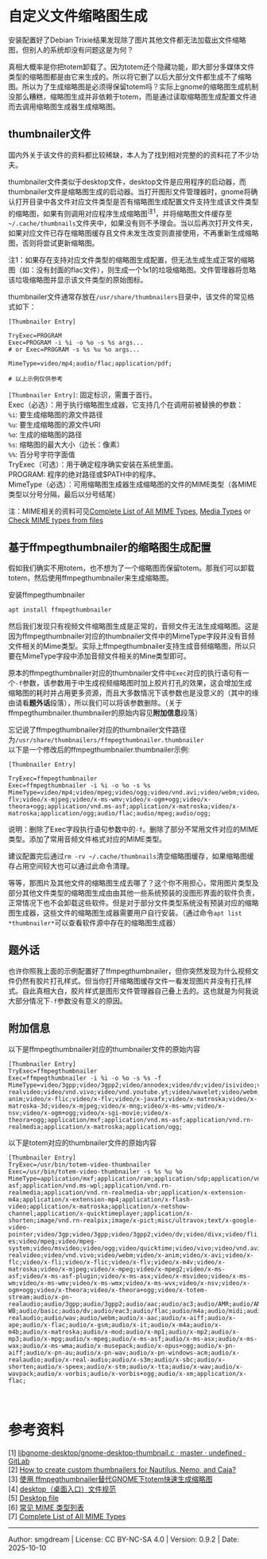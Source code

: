 # 自定义文件缩略图生成
安装配置好了Debian Trixie结果发现除了图片其他文件都无法加载出文件缩略图，但别人的系统却没有问题这是为何？  

真相大概率是你把totem卸载了。因为totem还个隐藏功能，即大部分多媒体文件类型的缩略图都是由它来生成的。所以将它删了以后大部分文件都生成不了缩略图。所以为了生成缩略图是必须得保留totem吗？实际上gnome的缩略图生成机制没那么糟糕，缩略图生成并非依赖于totem，而是通过读取缩略图生成配置文件进而去调用缩略图生成器生成缩略图。  

## thumbnailer文件
国内外关于该文件的资料都比较稀缺，本人为了找到相对完整的的资料花了不少功夫。  

thumbnailer文件类似于desktop文件，desktop文件是应用程序的启动器，而thumbnailer文件是缩略图生成的启动器。当打开图形文件管理器时，gnome将确认打开目录中各文件对应文件类型是否有缩略图生成配置文件支持生成该文件类型的缩略图，如果有则调用对应程序生成缩略图<sup>注1</sup>，并将缩略图文件缓存至`~/.cache/thumbnails`文件夹中，如果没有则不予理会。当以后再次打开文件夹，如果对应文件已存在缩略图缓存且文件未发生改变则直接使用，不再重新生成缩略图，否则将尝试更新缩略图。  

注1：如果存在支持对应文件类型的缩略图生成配置，但无法生成生成正常的缩略图（如：没有封面的flac文件），则生成一个1x1的垃圾缩略图。文件管理器将忽略该垃圾缩略图并显示该文件类型的原始图标。

thumbnailer文件通常存放在`/usr/share/thumbnailers`目录中，该文件的常见格式如下：  
```thumbnailer
[Thumbnailer Entry]

TryExec=PROGRAM
Exec=PROGRAM -i %i -o %o -s %s args...
# or Exec=PROGRAM -s %s %u %o args...

MimeType=video/mp4;audio/flac;application/pdf;

# 以上示例仅供参考
```
`[Thumbnailer Entry]`: 固定标识，需置于首行。  
Exec（必选）：用于执行缩略图生成器，它支持几个在调用前被替换的参数：  
`%i`: 要生成缩略图的源文件路径  
`%u`: 要生成缩略图的源文件URI  
`%o`: 生成的缩略图的路径  
`%s`: 缩略图的最大大小（边长：像素）  
`%%`: 百分号字符字面值  
TryExec（可选）：用于确定程序确实安装在系统里面。  
PROGRAM: 程序的绝对路径或$PATH中的程序。  
MimeType（必选）：可用缩略图生成器生成缩略图的文件的MIME类型（各MIME类型以分号分隔，最后以分号结尾）  

注：MIME相关的资料可见[Complete List of All MIME Types](https://mime.wcode.net/), [Media Types](https://www.iana.org/assignments/media-types/media-types.xhtml) or [Check MIME types from files](https://mimetype.io/)  

## 基于ffmpegthumbnailer的缩略图生成配置
假如我们确实不用totem，也不想为了一个缩略图而保留totem。那我们可以卸载totem，然后使用ffmpegthumbnailer来生成缩略图。  

安装ffmpegthumbnailer  
```sh
apt install ffmpegthumbnailer
```

然后我们发现只有视频文件缩略图生成是正常的，音频文件无法生成缩略图。这是因为ffmpegthumbnailer对应的thumbnailer文件中的MimeType字段并没有音频文件相关的Mime类型。实际上ffmpegthumbnailer支持生成音频缩略图，所以只要在MimeType字段中添加音频文件相关的Mine类型即可。  

原本的ffmpegthumbnailer对应的thumbnailer文件中`Exec`对应的执行语句有一个`-f`参数，该参数用于中生成视频缩略图时加上胶片打孔的效果，这会增加生成缩略图的耗时并占用更多资源，而且大多数情况下该参数也是没意义的（其中的缘由请看**题外话**段落），所以我们可以将该参数删除。（关于ffmpegthumbnailer.thumbnailer的原始内容见**附加信息**段落）  

忘记说了ffmpegthumbnailer对应的thumbnailer文件路径为`/usr/share/thumbnailers/ffmpegthumbnailer.thumbnailer`  
以下是一个修改后的ffmpegthumbnailer.thumbnailer示例:  
```thumbnailer
[Thumbnailer Entry]

TryExec=ffmpegthumbnailer
Exec=ffmpegthumbnailer -i %i -o %o -s %s
MimeType=video/mp4;video/mpeg;video/ogg;video/vnd.avi;video/webm;video/x-flv;video/x-mjpeg;video/x-ms-wmv;video/x-ogm+ogg;video/x-theora+ogg;application/vnd.ms-asf;application/x-matroska;video/x-matroska;application/ogg;audio/flac;audio/mpeg;audio/ogg;
```
说明：删除了Exec字段执行语句参数中的`-f`。删除了部分不常用文件对应的MIME类型。添加了常用音频文件格式对应的MIME类型。  

建议配置完后通过`rm -rv ~/.cache/thumbnails`清空缩略图缓存，如果缩略图缓存占用空间较大也可以通过此命令清理。  

等等，那图片及其他文件的缩略图生成去哪了？这个你不用担心，常用图片类型及部分其他文件类型的缩略图生成由由其他一些系统预装的没图形界面的软件负责，正常情况下也不会卸载这些软件。但是对于部分文件类型系统没有预装对应的缩略图生成器，这些文件的缩略图生成器需要用户自行安装。（通过命令`apt list *thumbnailer*`可以查看软件源中存在的缩略图生成器）  

## 题外话
也许你照我上面的示例配置好了ffmpegthumbnailer，但你突然发现为什么视频文件仍然有胶片打孔样式。但当你打开缩略图缓存文件一看发现图片并没有打孔样式。自此真相大白，胶片样式是图形文件管理器自己叠上去的。这也就是为何我说大部分情况下`-f`参数没有意义的原因。  

## 附加信息

以下是ffmpegthumbnailer对应的thumbnailer文件的原始内容  
```thumbnailer
[Thumbnailer Entry]
TryExec=ffmpegthumbnailer
Exec=ffmpegthumbnailer -i %i -o %o -s %s -f
MimeType=video/3gpp;video/3gpp2;video/annodex;video/dv;video/isivideo;video/mj2;video/mp2t;video/mp4;video/mpeg;video/ogg;video/quicktime;video/vnd.avi;video/vnd.mpegurl;video/vnd.radgamettools.bink;video/vnd.radgamettools.smacker;video/vnd.rn-realvideo;video/vnd.vivo;video/vnd.youtube.yt;video/wavelet;video/webm;video/x-anim;video/x-flic;video/x-flv;video/x-javafx;video/x-matroska;video/x-matroska-3d;video/x-mjpeg;video/x-mng;video/x-ms-wmv;video/x-nsv;video/x-ogm+ogg;video/x-sgi-movie;video/x-theora+ogg;application/mxf;application/vnd.ms-asf;application/vnd.rn-realmedia;application/x-matroska;application/ogg;
```

以下是totem对应的thumbnailer文件的原始内容  
```thumbnailer
[Thumbnailer Entry]
TryExec=/usr/bin/totem-video-thumbnailer
Exec=/usr/bin/totem-video-thumbnailer -s %s %u %o
MimeType=application/mxf;application/ram;application/sdp;application/vnd.apple.mpegurl;application/vnd.ms-asf;application/vnd.ms-wpl;application/vnd.rn-realmedia;application/vnd.rn-realmedia-vbr;application/x-extension-m4a;application/x-extension-mp4;application/x-flash-video;application/x-matroska;application/x-netshow-channel;application/x-quicktimeplayer;application/x-shorten;image/vnd.rn-realpix;image/x-pict;misc/ultravox;text/x-google-video-pointer;video/3gp;video/3gpp;video/3gpp2;video/dv;video/divx;video/fli;video/flv;video/mp2t;video/mp4;video/mp4v-es;video/mpeg;video/mpeg-system;video/msvideo;video/ogg;video/quicktime;video/vivo;video/vnd.avi;video/vnd.divx;video/vnd.mpegurl;video/vnd.rn-realvideo;video/vnd.vivo;video/webm;video/x-anim;video/x-avi;video/x-flc;video/x-fli;video/x-flic;video/x-flv;video/x-m4v;video/x-matroska;video/x-mjpeg;video/x-mpeg;video/x-mpeg2;video/x-ms-asf;video/x-ms-asf-plugin;video/x-ms-asx;video/x-msvideo;video/x-ms-wm;video/x-ms-wmv;video/x-ms-wmx;video/x-ms-wvx;video/x-nsv;video/x-ogm+ogg;video/x-theora;video/x-theora+ogg;video/x-totem-stream;audio/x-pn-realaudio;audio/3gpp;audio/3gpp2;audio/aac;audio/ac3;audio/AMR;audio/AMR-WB;audio/basic;audio/dv;audio/eac3;audio/flac;audio/m4a;audio/midi;audio/mp1;audio/mp2;audio/mp3;audio/mp4;audio/mpeg;audio/mpg;audio/ogg;audio/opus;audio/prs.sid;audio/scpls;audio/vnd.rn-realaudio;audio/wav;audio/webm;audio/x-aac;audio/x-aiff;audio/x-ape;audio/x-flac;audio/x-gsm;audio/x-it;audio/x-m4a;audio/x-m4b;audio/x-matroska;audio/x-mod;audio/x-mp1;audio/x-mp2;audio/x-mp3;audio/x-mpg;audio/x-mpeg;audio/x-ms-asf;audio/x-ms-asx;audio/x-ms-wax;audio/x-ms-wma;audio/x-musepack;audio/x-opus+ogg;audio/x-pn-aiff;audio/x-pn-au;audio/x-pn-wav;audio/x-pn-windows-acm;audio/x-realaudio;audio/x-real-audio;audio/x-s3m;audio/x-sbc;audio/x-shorten;audio/x-speex;audio/x-stm;audio/x-tta;audio/x-wav;audio/x-wavpack;audio/x-vorbis;audio/x-vorbis+ogg;audio/x-xm;application/x-flac;
```
<br>

# 参考资料
\[1\] [libgnome-desktop/gnome-desktop-thumbnail.c · master · undefined · GitLab](https://gitlab.gnome.org/GNOME/gnome-desktop/-/blob/master/libgnome-desktop/gnome-desktop-thumbnail.c)  
\[2\] [How to create custom thumbnailers for Nautilus, Nemo, and Caja?](https://askubuntu.com/questions/1368910/how-to-create-custom-thumbnailers-for-nautilus-nemo-and-caja)  
\[3\] [使用 ffmpegthumbnailer替代GNOME下totem快速生成缩略图](https://www.bilibili.com/opus/753857861195399217)  
\[4\] [desktop（桌面入口）文件规范](https://wiki.deepin.org/zh/03_%E6%8A%80%E6%9C%AF%E8%A7%84%E8%8C%83/02_XDG%E8%A7%84%E8%8C%83/desktop%E6%96%87%E4%BB%B6%E8%A7%84%E8%8C%83)  
\[5\] [Desktop file](https://develop.kde.org/docs/features/desktop-file/)  
\[6\] [常见 MIME 类型列表](https://developer.mozilla.org/zh-CN/docs/Web/HTTP/Guides/MIME_types/Common_types)  
\[7\] [Complete List of All MIME Types](https://mime.wcode.net/)  

---
Author: smgdream | License: CC BY-NC-SA 4.0 | Version: 0.9.2 | Date: 2025-10-10
